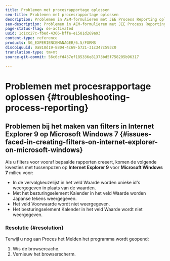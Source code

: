 ```yaml
---
title: Problemen met procesrapportage oplossen
seo-title: Problemen met procesrapportage oplossen
description: Problemen in AEM-formulieren met JEE Process Reporting oplossen
seo-description: Problemen in AEM-formulieren met JEE Process Reporting oplossen
page-status-flag: de-activated
uuid: 1c1cc27c-fbed-4366-bffe-e1581d269a93
content-type: reference
products: SG_EXPERIENCEMANAGER/6.5/FORMS
discoiquuid: 0a818d19-8804-4c69-b721-31c347c593c0
translation-type: tm+mt
source-git-commit: 56c6cfd437ef185336e81373bd5f758205b96317

---
```



# Problemen met procesrapportage oplossen {#troubleshooting-process-reporting}

## Problemen bij het maken van filters in Internet Explorer 9 op Microsoft Windows 7 {#issues-faced-in-creating-filters-on-internet-explorer-on-microsoft-windows}

Als u filters voor vooraf bepaalde rapporten creeert, komen de volgende kwesties met tussenpozen op **Internet Explorer 9** voor **Microsoft Windows 7** milieu voor:

* In de vervolgkeuzelijst in het veld Waarde worden unieke id&#39;s weergegeven in plaats van de waarden.
* Met het besturingselement Kalender in het veld Waarde worden Japanse tekens weergegeven.
* Het veld Voorwaarde wordt niet weergegeven.
* Het besturingselement Kalender in het veld Waarde wordt niet weergegeven.

### Resolutie {#resolution}

Terwijl u nog aan Proces het Melden het programma wordt geopend:

1. Wis de browsercache.
1. Vernieuw het browserscherm.
